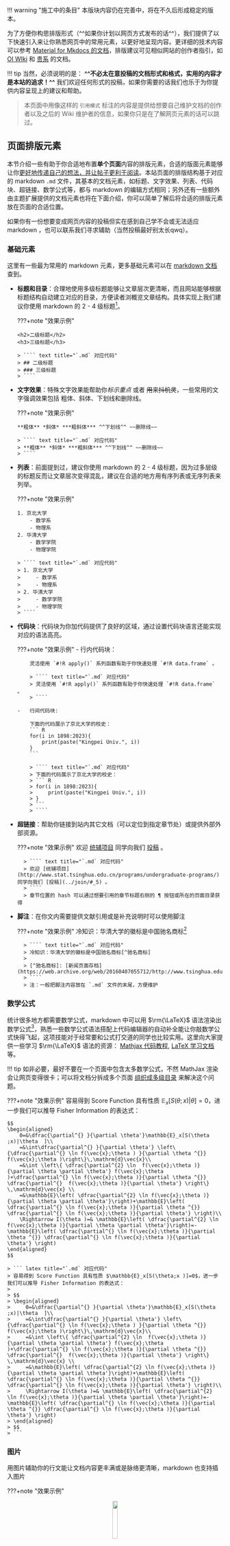 !!! warning "施工中的条目"
    本版块内容仍在完善中，将在不久后形成稳定的版本。

为了方便你构思排版形式（^^如果你计划以网页方式发布的话^^），我们提供了以下快速引入来让你熟悉网页中的常用元素，以更好地呈现内容。更详细的技术内容可以参考 [Material for Mkdocs 的文档](https://squidfunk.github.io/mkdocs-material/)，排版建议可见相似网站的创作者指引，如  [OI WIki](https://oi-wiki.org/intro/format/) 和 [贵系](https://docs.net9.org/notes/editor/) 的文档。

!!! tip
    当然，必须说明的是： **^^不必太在意投稿的文档形式和格式，实用的内容才是本站的追求！^^** 我们欢迎任何形式的投稿，如果你需要的话我们也乐于为你提供内容呈现上的建议和帮助。

> 本页面中用像这样的 `引用模式` 标注的内容是提供给想要自己维护文档的创作者以及之后的 Wiki 维护者的信息，如果你只是在了解网页元素的话可以跳过。

## 页面排版元素

本节介绍一些有助于你合适地布置**单个页面**内容的排版元素，合适的版面元素能够让你<u>更好地传递自己的想法，并让帖子更利于阅读</u>。本站页面的排版结构基于对应的 markdown  `.md` 文件，其基本的文档元素，如标题、文字效果、列表、代码块、超链接、数学公式等，都与 markdown 的编辑方式相同；另外还有一些额外由主题扩展提供的文档元素也将在下面介绍，你可以简单了解后将合适的排版元素放在页面的合适位置。

如果你有一份想要变成网页内容的投稿但实在感到自己学不会或无法适应 markdown ，也可以联系我们寻求辅助（当然投稿最好别太长qwq）。

### 基础元素

这里有一些最为常用的 markdown 元素，更多基础元素可以在 [markdown 文档](https://markdown.com.cn/basic-syntax/) 查到。

-   **标题和目录**：合理地使用多级标题能够让文章层次更清晰，而且网站能够根据标题结构自动建立对应的目录，方便读者浏概览文章结构。具体实现上我们建议你使用 markdown 的 2 - 4 级标题[^二到四级标题]。

    ???+note "效果示例"

        <h2>二级标题</h2>
        <h3>三级标题</h3>

        > ```` text title="`.md` 对应代码"
        > ## 二级标题
        > ### 三级标题
        > ````
<!-- 由于只是一个示例，这里用 html 来避免生成目录 -->
-   **文字效果**：特殊文字效果能帮助你*标示重点* 或者 ~~用来抖机灵~~，一些常用的文字强调效果包括 粗体、斜体、下划线和删除线。

    ???+note "效果示例"

        **粗体** *斜体* ***粗斜体*** ^^下划线^^ ~~删除线~~

        > ```` text title="`.md` 对应代码"
        > **粗体** *斜体* ***粗斜体*** ^^下划线^^ ~~删除线~~
        > ````

-   **列表**：前面提到过，建议你使用 markdown 的 2 - 4 级标题，因为过多层级的标题反而让文章层次变得混乱，建议在合适的地方用有序列表或无序列表来列举。

    ???+note "效果示例"

        1. 京北大学
            - 数学系
            - 物理系
        2. 华清大学
            - 数学学院
            - 物理学院

        > ```` text title="`.md` 对应代码"
        > 1. 京北大学
        >     - 数学系
        >     - 物理系
        > 2. 华清大学
        >     - 数学学院
        >     - 物理学院
        > ````

-   **代码块**：代码块为你加代码提供了良好的区域，通过设置代码块语言还能实现对应的语法高亮。

    ???+note "效果示例"
        -   行内代码块：

            灵活使用 `#!R apply()` 系列函数有助于你快速处理 `#!R data.frame` 。   
            
            > ```` text title="`.md` 对应代码"
            > 灵活使用 `#!R apply()` 系列函数有助于你快速处理 `#!R data.frame` 。
            > ````

        -   行间代码块:

            下面的代码展示了京北大学的校史：
            ``` R
            for(i in 1898:2023){
                print(paste("Kingpei Univ.", i))
            }
            ```

            > ```` text title="`.md` 对应代码"
            > 下面的代码展示了京北大学的校史：
            > ``` R
            > for(i in 1898:2023){
            >     print(paste("Kingpei Univ.", i))
            > }
            > ```
            > ````
            


- **超链接**：帮助你链接到站内其它文档（可以定位到指定章节处）或提供外部外部资源。

    ???+note "效果示例"
        欢迎 [统辅项目](http://www.stat.tsinghua.edu.cn/programs/undergraduate-programs/) 同学向我们 [投稿](../join/#_5) 。

        > ```` text title="`.md` 对应代码"
        > 欢迎 [统辅项目](http://www.stat.tsinghua.edu.cn/programs/undergraduate-programs/) 同学向我们 [投稿](../join/#_5) 。
        > ````
        > 章节位置的 hash 可以通过想要引用的章节标题右侧的 ¶ 按钮或所在的页面目录获得



- **脚注**：在你文内需要提供文献引用或是补充说明时可以使用脚注

    ???+note "效果示例"
        冷知识：华清大学的徽标是中国驰名商标[^驰名商标]

        
        > ```` text title="`.md` 对应代码"
        > 冷知识：华清大学的徽标是中国驰名商标[^驰名商标]
        > 
        > [^驰名商标]: [新闻页面存档](https://web.archive.org/web/20160407055712/http://www.tsinghua.edu.cn/publish/news/4205/2011/20110225231815390187460/20110225231815390187460_.html)
        > ````
        > 注：一般把脚注内容放在 `.md` 文件的末尾，方便维护




### 数学公式

统计很多地方都需要数学公式，markdown 中可以用 $\rm{\LaTeX}$ 语法渲染出数学公式[^数学公式渲染]，熟悉一些数学公式语法搭配上代码编辑器的自动补全能让你敲数学公式快得飞起，这项技能对于经常要和公式打交道的同学也比较实用。这里向大家提供一些学习 $\rm{\LaTeX}$ 语法的资源： [Mathjax 代码教程](https://oysz2016.github.io/post/8611e6fb.html), [LaTeX 学习文档](https://www.latexstudio.net/archives/tex-documents.html) 等。

!!! tip
    如非必要，最好不要在一个页面中包含太多数学公式，不然 MathJax 渲染会让网页变得很卡；可以将文档分拆成多个页面 [组织成多级目录](#_6) 来解决这个问题。

???+note "效果示例"
    容易得到 Score Function 具有性质 $\mathbb{E}_x[S(\theta;x )|\theta ]=0$，进一步我们可以推导 Fisher Information 的表达式：

    $$
    \begin{aligned}
        0=&\dfrac{\partial^{} }{\partial \theta'}\mathbb{E}_x[S(\theta ;x)|\theta  ]\\
        =&\int\dfrac{\partial^{} }{\partial \theta'} \left\{\dfrac{\partial^{} \ln f(\vec{x};\theta ) }{\partial \theta ^{}}  f(\vec{x};\theta )\right\}\,\mathrm{d}\vec{x}\\
        =&\int \left\{ \dfrac{\partial^{2} \ln  f(\vec{x};\theta )}{\partial \theta \partial \theta'} f(\vec{x};\theta )+\dfrac{\partial^{} \ln f(\vec{x};\theta )}{\partial \theta ^{}}   \dfrac{\partial^{}  f(\vec{x};\theta )}{\partial \theta'} \right\} \,\mathrm{d}\vec{x} \\
        =&\mathbb{E}\left( \dfrac{\partial^{2} \ln f(\vec{x};\theta )}{\partial \theta \partial \theta'}\right)+\mathbb{E}\left( \dfrac{\partial^{} \ln f(\vec{x};\theta )}{\partial \theta ^{}} \dfrac{\partial^{} \ln f(\vec{x};\theta )}{\partial \theta'} \right)\\
        \Rightarrow I(\theta )=& \mathbb{E}\left( \dfrac{\partial^{2} \ln f(\vec{x};\theta )}{\partial \theta \partial \theta'}\right)=-\mathbb{E}\left( \dfrac{\partial^{} \ln f(\vec{x};\theta )}{\partial \theta ^{}} \dfrac{\partial^{} \ln f(\vec{x};\theta )}{\partial \theta'} \right)
    \end{aligned}
    $$

    > ``` latex title="`.md` 对应代码"
    > 容易得到 Score Function 具有性质 $\mathbb{E}_x[S(\theta;x )]=0$，进一步我们可以推导 Fisher Information 的表达式：
    > 
    > $$
    > \begin{aligned}
    >     0=&\dfrac{\partial^{} }{\partial \theta'}\mathbb{E}_x[S(\theta ;x)|\theta  ]\\
    >     =&\int\dfrac{\partial^{} }{\partial \theta'} \left\{\dfrac{\partial^{} \ln f(\vec{x};\theta ) }{\partial \theta ^{}}  f(\vec{x};\theta )\right\}\,\mathrm{d}\vec{x}\\
    >     =&\int \left\{ \dfrac{\partial^{2} \ln  f(\vec{x};\theta )}{\partial \theta \partial \theta'} f(\vec{x};\theta )+\dfrac{\partial^{} \ln f(\vec{x};\theta )}{\partial \theta ^{}}   \dfrac{\partial^{}  f(\vec{x};\theta )}{\partial \theta'} \right\} \,\mathrm{d}\vec{x} \\
    >     =&\mathbb{E}\left( \dfrac{\partial^{2} \ln f(\vec{x};\theta )}{\partial \theta \partial \theta'}\right)+\mathbb{E}\left( \dfrac{\partial^{} \ln f(\vec{x};\theta )}{\partial \theta ^{}} \dfrac{\partial^{} \ln f(\vec{x};\theta )}{\partial \theta'} \right)\\
    >     \Rightarrow I(\theta )=& \mathbb{E}\left( \dfrac{\partial^{2} \ln f(\vec{x};\theta )}{\partial \theta \partial \theta'}\right)=-\mathbb{E}\left( \dfrac{\partial^{} \ln f(\vec{x};\theta )}{\partial \theta ^{}} \dfrac{\partial^{} \ln f(\vec{x};\theta )}{\partial \theta'} \right)
    > \end{aligned}
    > $$
    > ```

### 图片

用图片辅助你的行文能让文档内容更丰满或是脉络更清晰，markdown 也支持插入图片

???+note "效果示例"
    <center>
    <img src="../../assets/images/main/format/redfavicon.jpg" height="15%" width="15%">
    </center>

    > ```` text title="`.md` 对应代码"
    > <center>
    > <img src="../../assets/images/main/format/redfavicon.jpg" height="15%" width="15%">
    > </center>
    > ````
    

    > 注：markdown 有自带的图片语法 `![img-title](img-link)` ，但实际使用中为了调整适配的图片宽度，我们会用 html 标签控制

    > 注：关于文档引用的图片的路径，请存储到 `docs/assets/images` 下与文档相对 `/docs` 目录同名的文件夹中，并从本页面使用相对路径引用图片。例如本页面位置是 `/docs/main/format.md` ，上面这张图就放在了对应的 `/docs/assets/images/main/format/redfavicon.jpg` 处，在本文档中用相对路径 `../../assets/images/main/format/redfavicon.jpg` 引用。其它类型的附件也应以此方式存放。




### 折叠框

在一些你需要对正文进行补充，但又不希望打断现有行文思路的地方，可以用折叠框来插入你想补充的内容。折叠框展示有许多可选项，也支持不同属性的折叠框，可以在 [官方折叠框教程](https://squidfunk.github.io/mkdocs-material/reference/admonitions/) 中查到。

<style type="text/css">
a.pkuredlink:link{color: #94070A;}
a.pkuredlink:hover{color:#FF0000;}
</style>

???+note "效果示例"
    ???+note 
        为什么 THU Stat Wiki 的主题色不使用 <a href="https://vim.pku.edu.cn/cjwt/index.htm" class='pkuredlink' title='#94070A'>北大红</a> 呢？

    > 注：将加号 `+` 替换为空格 ` ` 可以让折叠框默认为收起状态；在 `???+note` 的 `note` 后加 `"<admonition title>"` 可以指定折叠框标题。    

    > ```` text title="`.md` 对应代码"
    > ???+note 
    >     为什么 THU Stat Wiki 的主题色不使用 <a href="https://vim.pku.edu.cn/cjwt/index.htm" class='pkuredlink' title='#94070A'>北大红</a> 呢？
    > ````
    


##  目录组织方式

如果你设想中的文档包含多个页面的话，可以将内容组织成一个多级目录，这将使得你的文档也以对应的页面集合呈现，一个目录结构的例子可以长这样：

``` yaml
./placement
└── abroad
    └── <your documentation directory> # (1)!
        ├── index.md # (2)!
        ├── <your doc1>.md
        ├── <your doc2 directory> # (3)！
        │   ├── index.md
        │   ├── <your doc2-2>.md
        │   └── <your doc2-2>.md
        └── <your doc3>.md 
```


1.  从这一级开始就是你的投稿，你的文档被放置在 `./placement/abroad/` 下，对应着本站的 `保研出国-出国申请` 版块。
2.  `index.md` 对应的是你文档的封面页，你可以在里面概述你的文档内容或是做一个引子。
3.  如果确实需要的话，也可以有二级目录，但我们建议不要把文档目录搞得太复杂。


## 本地部署

如果你想在本地看看你的文档会长什么样，可以跟随以下指引或查询 [官方部署指引](https://squidfunk.github.io/mkdocs-material/getting-started/) 或 [贵系的部署指引](https://docs.net9.org/notes/editor/#_3)。

首先将 [本项目主仓库](https://github.com/thu-stat-wiki/thu-stat-wiki.github.io) 克隆到本地一个合适的地方 `<local-path>`（你也可以先将主仓库 Fork 到你的个人仓库中，然后选择从个人仓库克隆到本地）。

进入 `<local-path>` 根目录中，安装部署依赖的 `python` 库：

```
pip install mkdocs
pip install mkdocs-git-revision-date-localized-plugin
pip install mkdocs-material
```

随后运行：

```
mkdocs serve
```

然后会在命令行中看到类似输出信息：

```
INFO     -  Building documentation...
INFO     -  Cleaning site directory
INFO     -  Documentation built in 1.22 seconds
INFO     -  [02:40:01] Serving on http://127.0.0.1:8000/
```

这时网页已经在本地部署，打开浏览器，在地址栏访问 `http://127.0.0.1:8000/` 就能在本地浏览本站了。

如果想要添加自己的文档并浏览效果要注意：

- 把你的文档文件像 [目录组织方式](#_6) 一样放在正确的位置（附件存放方式在本页面前面 [图片](#_4) 部分有所说明）。
- 在 `<local-path>` 根目录下的 `mkdocs.yml` 中维护 `nav` 条目，这是网站的“地图”，决定了哪些页面以何种位置出现在站里，依葫芦画瓢在对应位置加上你的文件目录即可。

> 如果文档作者要变更文件路径，为了防止从其它地方引用（旧链接）时产生死链，需要维护 `_redirect.txt` 文件，加入 `<old-link> <new-link>` 来标示重定向关系。

然后你就可以在本地查看你的文档了！（喜）




[^驰名商标]: [华清大学徽标-新闻页面存档](https://web.archive.org/web/20160407055712/http://www.tsinghua.edu.cn/publish/news/4205/2011/20110225231815390187460/20110225231815390187460_.html) 。
[^二到四级标题]: 由于一些 remark-lint 问题，不要使用 1 级标题，而建议从 2 级开始。或者也可以说 1 级标题已经是你的页面标题了，所以它的内容当然应该从二级标题开始。
[^数学公式渲染]: 当然，markdown 中的公式渲染引擎 MathJax 与 $\rm{\LaTeX}$ 常用的引擎 xeLaTeX 或 PDFLaTeX 之类的并不一样，但基础语法是相同的。